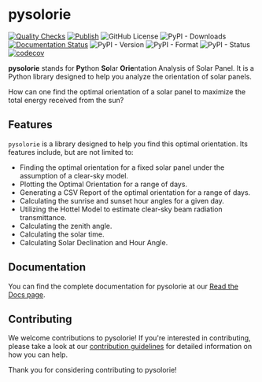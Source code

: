 # pysolorie

[![Quality Checks](https://github.com/aaghamohammadi/pysolorie/actions/workflows/quality_checks.yml/badge.svg?branch=main)](https://github.com/aaghamohammadi/pysolorie/actions/workflows/quality_checks.yml)
[![Publish](https://github.com/aaghamohammadi/pysolorie/actions/workflows/publish.yml/badge.svg?branch=main)](https://github.com/aaghamohammadi/pysolorie/actions/workflows/publish.yml)
![GitHub License](https://img.shields.io/github/license/aaghamohammadi/pysolorie)
![PyPI - Downloads](https://img.shields.io/pypi/dm/pysolorie)
[![Documentation Status](https://readthedocs.org/projects/pysolorie/badge/?version=latest)](https://pysolorie.readthedocs.io/en/latest/?badge=latest)
![PyPI - Version](https://img.shields.io/pypi/v/pysolorie)
![PyPI - Format](https://img.shields.io/pypi/format/pysolorie)
![PyPI - Status](https://img.shields.io/pypi/status/pysolorie)
[![codecov](https://codecov.io/gh/aaghamohammadi/pysolorie/graph/badge.svg?token=TF9E8Y3Q67)](https://codecov.io/gh/aaghamohammadi/pysolorie)

**pysolorie** stands for **Py**thon **So**lar **Orie**ntation Analysis of Solar Panel. It is a Python library designed to help you analyze the orientation of solar panels.

How can one find the optimal orientation of a solar panel to maximize the total energy received from the sun?

## Features

``pysolorie`` is a library designed to help you find this optimal orientation. Its features include, but are not limited to:

- Finding the optimal orientation for a fixed solar panel under the assumption of a clear-sky model.
- Plotting the Optimal Orientation for a range of days.
- Generating a CSV Report of the optimal orientation for a range of days.
- Calculating the sunrise and sunset hour angles for a given day.
- Utilizing the Hottel Model to estimate clear-sky beam radiation transmittance.
- Calculating the zenith angle.
- Calculating the solar time.
- Calculating Solar Declination and Hour Angle.



## Documentation

You can find the complete documentation for pysolorie at our [Read the Docs page](https://pysolorie.readthedocs.io/).

## Contributing

We welcome contributions to pysolorie! If you're interested in contributing, please take a look at our [contribution guidelines](https://pysolorie.readthedocs.io/en/latest/contributing.html) for detailed information on how you can help.

Thank you for considering contributing to pysolorie!
